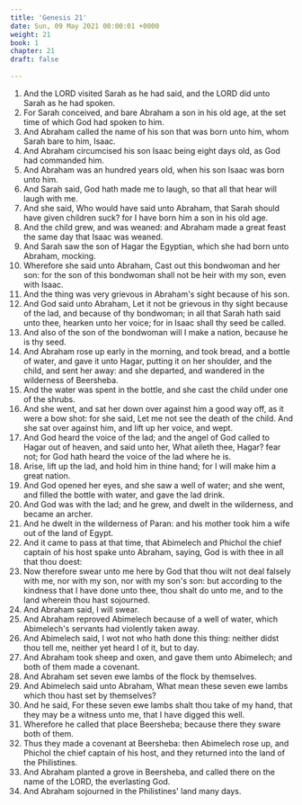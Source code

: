 ```yaml
---
title: 'Genesis 21'
date: Sun, 09 May 2021 00:00:01 +0000
weight: 21
book: 1
chapter: 21
draft: false
  
---
```


1. And the LORD visited Sarah as he had said, and the LORD did unto Sarah as he had spoken.
2. For Sarah conceived, and bare Abraham a son in his old age, at the set time of which God had spoken to him.
3. And Abraham called the name of his son that was born unto him, whom Sarah bare to him, Isaac.
4. And Abraham circumcised his son Isaac being eight days old, as God had commanded him.
5. And Abraham was an hundred years old, when his son Isaac was born unto him.
6. And Sarah said, God hath made me to laugh, so that all that hear will laugh with me.
7. And she said, Who would have said unto Abraham, that Sarah should have given children suck? for I have born him a son in his old age.
8. And the child grew, and was weaned: and Abraham made a great feast the same day that Isaac was weaned.
9. And Sarah saw the son of Hagar the Egyptian, which she had born unto Abraham, mocking.
10. Wherefore she said unto Abraham, Cast out this bondwoman and her son: for the son of this bondwoman shall not be heir with my son, even with Isaac.
11. And the thing was very grievous in Abraham's sight because of his son.
12. And God said unto Abraham, Let it not be grievous in thy sight because of the lad, and because of thy bondwoman; in all that Sarah hath said unto thee, hearken unto her voice; for in Isaac shall thy seed be called.
13. And also of the son of the bondwoman will I make a nation, because he is thy seed.
14. And Abraham rose up early in the morning, and took bread, and a bottle of water, and gave it unto Hagar, putting it on her shoulder, and the child, and sent her away: and she departed, and wandered in the wilderness of Beersheba.
15. And the water was spent in the bottle, and she cast the child under one of the shrubs.
16. And she went, and sat her down over against him a good way off, as it were a bow shot: for she said, Let me not see the death of the child. And she sat over against him, and lift up her voice, and wept.
17. And God heard the voice of the lad; and the angel of God called to Hagar out of heaven, and said unto her, What aileth thee, Hagar? fear not; for God hath heard the voice of the lad where he is.
18. Arise, lift up the lad, and hold him in thine hand; for I will make him a great nation.
19. And God opened her eyes, and she saw a well of water; and she went, and filled the bottle with water, and gave the lad drink.
20. And God was with the lad; and he grew, and dwelt in the wilderness, and became an archer.
21. And he dwelt in the wilderness of Paran: and his mother took him a wife out of the land of Egypt.
22. And it came to pass at that time, that Abimelech and Phichol the chief captain of his host spake unto Abraham, saying, God is with thee in all that thou doest:
23. Now therefore swear unto me here by God that thou wilt not deal falsely with me, nor with my son, nor with my son's son: but according to the kindness that I have done unto thee, thou shalt do unto me, and to the land wherein thou hast sojourned.
24. And Abraham said, I will swear.
25. And Abraham reproved Abimelech because of a well of water, which Abimelech's servants had violently taken away.
26. And Abimelech said, I wot not who hath done this thing: neither didst thou tell me, neither yet heard I of it, but to day.
27. And Abraham took sheep and oxen, and gave them unto Abimelech; and both of them made a covenant.
28. And Abraham set seven ewe lambs of the flock by themselves.
29. And Abimelech said unto Abraham, What mean these seven ewe lambs which thou hast set by themselves?
30. And he said, For these seven ewe lambs shalt thou take of my hand, that they may be a witness unto me, that I have digged this well.
31. Wherefore he called that place Beersheba; because there they sware both of them.
32. Thus they made a covenant at Beersheba: then Abimelech rose up, and Phichol the chief captain of his host, and they returned into the land of the Philistines.
33. And Abraham planted a grove in Beersheba, and called there on the name of the LORD, the everlasting God.
34. And Abraham sojourned in the Philistines' land many days.
